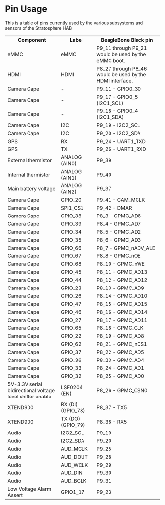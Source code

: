 Pin Usage
===

This is a table of pins currently used by the various subsystems and sensors
of the Stratosphere HAB
<table>
    <tr><th>Component</th><th>Label</th><th>BeagleBone Black pin</th></tr>
    <tr><td>eMMC</td><td>eMMC</td><td>P9_11 through P9_21 would be used by the eMMC boot.</td></tr>
    <tr><td>HDMI</td><td>HDMI</td><td>P8_27 through P8_46 would be used by the HDMI interface. </td></tr>
    <tr><td>Camera Cape</td><td>-</td><td>P9_11 - GPIO0_30</td></tr>
    <tr><td>Camera Cape</td><td>-</td><td>P9_17 - GPIO0_5 (I2C1_SCL)</td></tr>
    <tr><td>Camera Cape</td><td>-</td><td>P9_18 - GPIO0_4 (I2C1_SDA)</td></tr>
    <tr><td>Camera Cape</td><td>I2C</td><td>P9_19 - I2C2_SCL</td></tr>
    <tr><td>Camera Cape</td><td>I2C</td><td>P9_20 - I2C2_SDA</td></tr>
    <!-- <tr><td>TNC-Black</td><td>RX</td><td>P9_21 - UART2_TXD</td></tr> -->
    <!-- <tr><td>TNC-Black</td><td>TX</td><td>P9_22 - UART2_RXD</td></tr> -->
    <tr><td>GPS</td><td>RX</td><td>P9_24 - UART1_TXD</td></tr>
    <tr><td>GPS</td><td>TX</td><td>P9_26 - UART1_RXD</td></tr>
    <tr><td>External thermistor</td><td>ANALOG (AIN0)</td><td>P9_39</td></tr>
    <tr><td>Internal thermistor</td><td>ANALOG (AIN1) </td><td>P9_40</td></tr>
    <tr><td>Main battery voltage</td><td>ANALOG (AIN2)</td><td>P9_37</td></tr>
    <tr><td>Camera Cape</td><td>GPIO_20</td><td>P9_41 - CAM_MCLK</td></tr>
    <tr><td>Camera Cape</td><td>SPI1_CS1</td><td>P9_42 - DMAR</td></tr>
    <tr><td>Camera Cape</td><td>GPIO_38</td><td>P8_3 - GPMC_AD6</td></tr>
    <tr><td>Camera Cape</td><td>GPIO_39</td><td>P8_4 - GPMC_AD7</td></tr>
    <tr><td>Camera Cape</td><td>GPIO_34</td><td>P8_5 - GPMC_AD2</td></tr>
    <tr><td>Camera Cape</td><td>GPIO_35</td><td>P8_6 - GPMC_AD3</td></tr>
    <tr><td>Camera Cape</td><td>GPIO_66</td><td>P8_7 - GPMC_nADV_ALE</td></tr>
    <tr><td>Camera Cape</td><td>GPIO_67</td><td>P8_8 - GPMC_nOE</td></tr>
    <tr><td>Camera Cape</td><td>GPIO_68</td><td>P8_10 - GPMC_nWE</td></tr>
    <tr><td>Camera Cape</td><td>GPIO_45</td><td>P8_11 - GPMC_AD13</td></tr>
    <tr><td>Camera Cape</td><td>GPIO_44</td><td>P8_12 - GPMC_AD12</td></tr>
    <tr><td>Camera Cape</td><td>GPIO_23</td><td>P8_13 - GPMC_AD9</td></tr>
    <tr><td>Camera Cape</td><td>GPIO_26</td><td>P8_14 - GPMC_AD10</td></tr>
    <tr><td>Camera Cape</td><td>GPIO_47</td><td>P8_15 - GPMC_AD15</td></tr>
    <tr><td>Camera Cape</td><td>GPIO_46</td><td>P8_16 - GPMC_AD14</td></tr>
    <tr><td>Camera Cape</td><td>GPIO_27</td><td>P8_17 - GPMC_AD11</td></tr>
    <tr><td>Camera Cape</td><td>GPIO_65</td><td>P8_18 - GPMC_CLK</td></tr>
    <tr><td>Camera Cape</td><td>GPIO_22</td><td>P8_19 - GPMC_AD8</td></tr>
    <tr><td>Camera Cape</td><td>GPIO_62</td><td>P8_21 - GPMC_nCS1</td></tr>
    <tr><td>Camera Cape</td><td>GPIO_37</td><td>P8_22 - GPMC_AD5</td></tr>
    <tr><td>Camera Cape</td><td>GPIO_36</td><td>P8_23 - GPMC_AD4</td></tr>
    <tr><td>Camera Cape</td><td>GPIO_33</td><td>P8_24 - GPMC_AD1</td></tr>
    <tr><td>Camera Cape</td><td>GPIO_32</td><td>P8_25 - GPMC_AD0</td></tr>
    <tr><td>5V-3.3V serial bidirectional voltage level shifter enable</td><td>LSF0204 (EN)</td><td>P8_26 - GPMC_CSN0</td></tr>
    <tr><td>XTEND900</td><td>RX (DI) (GPIO_78)</td><td>P8_37 - TX5</td></tr>
    <tr><td>XTEND900</td><td>TX (DO) (GPIO_79)</td><td>P8_38 - RX5</td></tr>
    <tr><td>Audio</td><td>I2C2_SCL</td><td>P9_19</td></tr>
    <tr><td>Audio</td><td>I2C2_SDA</td><td>P9_20</td></tr>
    <tr><td>Audio</td><td>AUD_MCLK</td><td>P9_25</td></tr>
    <tr><td>Audio</td><td>AUD_DOUT</td><td>P9_28</td></tr>
    <tr><td>Audio</td><td>AUD_WCLK</td><td>P9_29</td></tr>
    <tr><td>Audio</td><td>AUD_DIN</td><td>P9_30</td></tr>
    <tr><td>Audio</td><td>AUD_BCLK</td><td>P9_31</td></tr>
    <tr><td>Low Voltage Alarm Assert</td><td>GPIO1_17</td><td>P9_23</td></tr>
</table>

